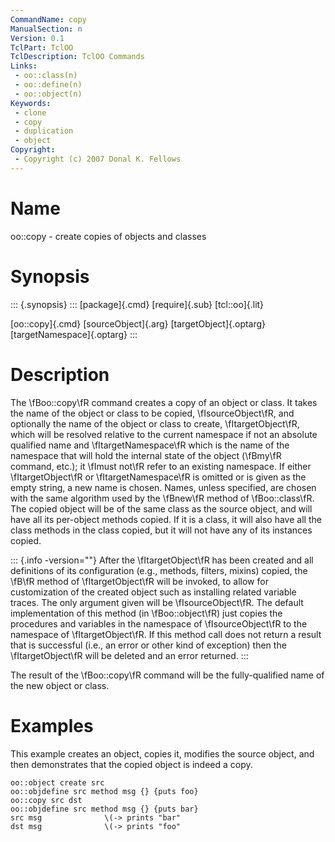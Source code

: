 ```yaml
---
CommandName: copy
ManualSection: n
Version: 0.1
TclPart: TclOO
TclDescription: TclOO Commands
Links:
 - oo::class(n)
 - oo::define(n)
 - oo::object(n)
Keywords:
 - clone
 - copy
 - duplication
 - object
Copyright:
 - Copyright (c) 2007 Donal K. Fellows
---
```


# Name

oo::copy - create copies of objects and classes

# Synopsis

::: {.synopsis} :::
[package]{.cmd} [require]{.sub} [tcl::oo]{.lit}

[oo::copy]{.cmd} [sourceObject]{.arg} [targetObject]{.optarg} [targetNamespace]{.optarg}
:::

# Description

The \fBoo::copy\fR command creates a copy of an object or class. It takes the name of the object or class to be copied, \fIsourceObject\fR, and optionally the name of the object or class to create, \fItargetObject\fR, which will be resolved relative to the current namespace if not an absolute qualified name and \fItargetNamespace\fR which is the name of the namespace that will hold the internal state of the object (\fBmy\fR command, etc.); it \fImust not\fR refer to an existing namespace. If either \fItargetObject\fR or \fItargetNamespace\fR is omitted or is given as the empty string, a new name is chosen. Names, unless specified, are chosen with the same algorithm used by the \fBnew\fR method of \fBoo::class\fR. The copied object will be of the same class as the source object, and will have all its per-object methods copied. If it is a class, it will also have all the class methods in the class copied, but it will not have any of its instances copied.

::: {.info -version=""}
After the \fItargetObject\fR has been created and all definitions of its configuration (e.g., methods, filters, mixins) copied, the \fB<cloned>\fR method of \fItargetObject\fR will be invoked, to allow for customization of the created object such as installing related variable traces. The only argument given will be \fIsourceObject\fR. The default implementation of this method (in \fBoo::object\fR) just copies the procedures and variables in the namespace of \fIsourceObject\fR to the namespace of \fItargetObject\fR. If this method call does not return a result that is successful (i.e., an error or other kind of exception) then the \fItargetObject\fR will be deleted and an error returned.
:::

The result of the \fBoo::copy\fR command will be the fully-qualified name of the new object or class.

# Examples

This example creates an object, copies it, modifies the source object, and then demonstrates that the copied object is indeed a copy.

```
oo::object create src
oo::objdefine src method msg {} {puts foo}
oo::copy src dst
oo::objdefine src method msg {} {puts bar}
src msg              \(-> prints "bar"
dst msg              \(-> prints "foo"
```

